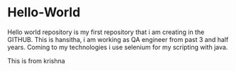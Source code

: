 # Hello-World
Hello world repository is my first repository that i am creating in the GITHUB.
This is hansitha, i am working as QA engineer from past 3 and half years.
Coming to my technologies i use selenium for my scripting with java.


This is from krishna